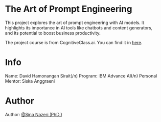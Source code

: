 # The Art of Prompt Engineering

This project explores the art of prompt engineering with AI models. It highlights its importance in AI tools like chatbots and content generators, and its potential to boost business productivity.

The project course is from CognitiveClass.ai. You can find it in [here](https://cognitiveclass.ai/courses/course-v1:IBMSkillsNetwork+GPXX0TGVEN+v1).



# Info
Name: David Hamonangan Sirait(/n)
Program: IBM Advance AI(/n)
Personal Mentor: Siska Anggraeni


# Author
Author: [@Sina Nazeri (PhD.)](https://www.linkedin.com/in/sina-nazeri/)
